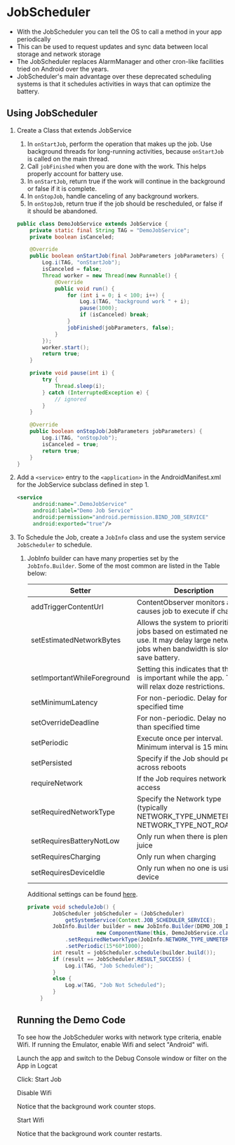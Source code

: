 # JobScheduler

- With the JobScheduler you can tell the OS to call a method in your app periodically
- This can be used to request updates and sync data between local storage and network storage
- The JobScheduler replaces AlarmManager and other cron-like facilities tried on Android over the 
  years.
- JobScheduler's main advantage over these deprecated scheduling systems is that it schedules 
  activities  in ways that can optimize the battery.

## Using JobScheduler

1. Create a Class that extends JobService

   1. In `onStartJob`, perform the operation that makes up the job. Use background threads for 
      long-running activities, because `onStartJob` is called on the main thread.
   2. Call `jobFinished` when you are done with the work. This helps properly account for battery 
      use.
   3. In `onStartJob`, return true if the work will continue in the background or false if it is 
      complete.
   4. In `onStopJob`, handle canceling of any background workers.
   5. In `onStopJob`, return true if the job should be rescheduled, or false if it should be 
      abandoned. 

   ```java
   public class DemoJobService extends JobService {
       private static final String TAG = "DemoJobService";
       private boolean isCanceled;
   
       @Override
       public boolean onStartJob(final JobParameters jobParameters) {
           Log.i(TAG, "onStartJob");
           isCanceled = false;
           Thread worker = new Thread(new Runnable() {
               @Override
               public void run() {
                   for (int i = 0; i < 100; i++) {
                       Log.i(TAG, "background work " + i);
                       pause(1000);
                       if (isCanceled) break;
                   }
                   jobFinished(jobParameters, false);
               }
           });
           worker.start();
           return true;
       }
   
       private void pause(int i) {
           try {
               Thread.sleep(i);
           } catch (InterruptedException e) {
               // ignored
           }
       }
   
       @Override
       public boolean onStopJob(JobParameters jobParameters) {
           Log.i(TAG, "onStopJob");
           isCanceled = true;
           return true;
       }
   }
   ```

2. Add a `<service>` entry to the `<application>` in the AndroidManifest.xml for the JobService 
   subclass defined in step 1.

   ```xml
   <service
        android:name=".DemoJobService"
        android:label="Demo Job Service"
        android:permission="android.permission.BIND_JOB_SERVICE"
        android:exported="true"/>
   ```

3. To Schedule the Job, create a `JobInfo` class and use the system service `JobScheduler` to 
   schedule.

   1. JobInfo builder can have many properties set by the `JobInfo.Builder`. Some of the most common
      are listed in the Table below:

      | Setter                      | Description                                                  |
      | --------------------------- | ------------------------------------------------------------ |
      | addTriggerContentUrl        | ContentObserver monitors and causes job to execute if changed|
      | setEstimatedNetworkBytes    | Allows the system to prioritize jobs based on estimated network use. It may delay large network jobs when bandwidth is slow to save battery. |
      | setImportantWhileForeground | Setting this indicates that the job is important while the app. The OS will relax doze restrictions. |
      | setMinimumLatency           | For non-periodic. Delay for specified time                   |
      | setOverrideDeadline         | For non-periodic. Delay no more than specified time          |
      | setPeriodic                 | Execute once per interval. Minimum interval is 15 minutes.   |
      | setPersisted                | Specify if the Job should persist across reboots             |
      | requireNetwork              | If the Job requires network access                           |
      | setRequiredNetworkType      | Specify the Network type (typically NETWORK_TYPE_UNMETERED or NETWORK_TYPE_NOT_ROAMING) |
      | setRequiresBatteryNotLow    | Only run when there is plenty of juice                       |
      | setRequiresCharging         | Only run when charging                                       |
      | setRequiresDeviceIdle       | Only run when no one is using the device                     |

       Additional settings can be found [here](https://developer.android.com/reference/android/app/job/JobInfo.Builder.html).

      ```java
      private void scheduleJob() {
              JobScheduler jobScheduler = (JobScheduler)
                  getSystemService(Context.JOB_SCHEDULER_SERVICE);
              JobInfo.Builder builder = new JobInfo.Builder(DEMO_JOB_ID, 
                            new ComponentName(this, DemoJobService.class))
                  .setRequiredNetworkType(JobInfo.NETWORK_TYPE_UNMETERED)
                  .setPeriodic(15*60*1000);
              int result = jobScheduler.schedule(builder.build());
              if (result == JobScheduler.RESULT_SUCCESS) {
                  Log.i(TAG, "Job Scheduled");
              }
              else {
                  Log.w(TAG, "Job Not Scheduled");
              }
          }
      ```

   ## Running the Demo Code

   To see how the JobScheduler works with network type criteria, enable Wifi. If running the 
   Emulator, enable Wifi and select "Android" wifi.

   Launch the app and switch to the Debug Console window or filter on the App in Logcat

   Click: Start Job

   Disable Wifi

   Notice that the background work counter stops.

   Start Wifi

   Notice that the background work counter restarts.